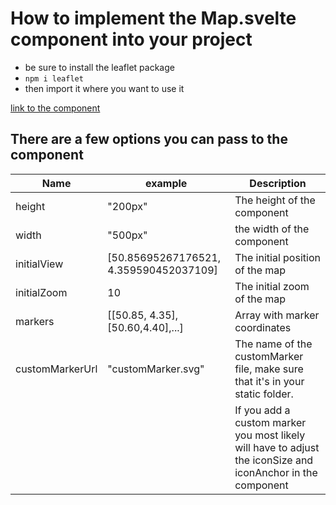 # How to implement the Map.svelte component into your project

- be sure to install the leaflet package
- `npm i leaflet`
- then import it where you want to use it

[link to the component](https://github.com/thausale/sveltekit-leaflet-integration/blob/main/src/lib/components/Map.svelte)

## There are a few options you can pass to the component

| Name            | example                                | Description                                                                                                 |
| --------------- | -------------------------------------- | ----------------------------------------------------------------------------------------------------------- |
| height          | "200px"                                | The height of the component                                                                                 |
| width           | "500px"                                | the width of the component                                                                                  |
| initialView     | [50.85695267176521, 4.359590452037109] | The initial position of the map                                                                             |
| initialZoom     | 10                                     | The initial zoom of the map                                                                                 |
| markers         | [[50.85, 4.35],[50.60,4.40],...]       | Array with marker coordinates                                                                               |
| customMarkerUrl | "customMarker.svg"                     | The name of the customMarker file, make sure that it's in your static folder.                               |
|                 |                                        | If you add a custom marker you most likely will have to adjust the iconSize and iconAnchor in the component |
